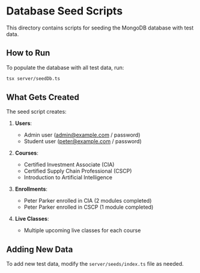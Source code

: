 # Database Seed Scripts

This directory contains scripts for seeding the MongoDB database with test data.

## How to Run

To populate the database with all test data, run:

```bash
tsx server/seedDb.ts
```

## What Gets Created

The seed script creates:

1. **Users**:
   - Admin user (admin@example.com / password)
   - Student user (peter@example.com / password)

2. **Courses**:
   - Certified Investment Associate (CIA)
   - Certified Supply Chain Professional (CSCP)
   - Introduction to Artificial Intelligence

3. **Enrollments**:
   - Peter Parker enrolled in CIA (2 modules completed)
   - Peter Parker enrolled in CSCP (1 module completed)

4. **Live Classes**:
   - Multiple upcoming live classes for each course

## Adding New Data

To add new test data, modify the `server/seeds/index.ts` file as needed.